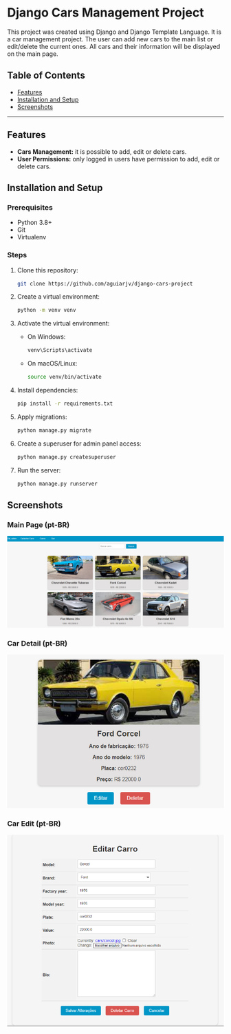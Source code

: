 # Django Cars Management Project

This project was created using Django and Django Template Language. It is a car management project. The user can add new cars to the main list or edit/delete the current ones. All cars and their information will be displayed on the main page. 

## Table of Contents

- [Features](#features)
- [Installation and Setup](#installation-and-setup)
- [Screenshots](#screenshots)

---

## Features
- **Cars Management:** it is possible to add, edit or delete cars.
- **User Permissions:** only logged in users have permission to add, edit or delete cars.

## Installation and Setup
### Prerequisites
- Python 3.8+
- Git
- Virtualenv

### Steps
1. Clone this repository:
    ```bash
    git clone https://github.com/aguiarjv/django-cars-project
    ```

2. Create a virtual environment:
    ```bash
    python -m venv venv
    ```

3. Activate the virtual environment:
    - On Windows:
        ```bash
        venv\Scripts\activate
        ```
    - On macOS/Linux:
        ```bash
        source venv/bin/activate
        ```
4. Install dependencies:
    ```bash
    pip install -r requirements.txt
    ```

5. Apply migrations:
    ```bash
    python manage.py migrate
    ```

6. Create a superuser for admin panel access:
    ```bash
    python manage.py createsuperuser
    ```

7. Run the server:
    ```bash
    python manage.py runserver
    ```

## Screenshots

### Main Page (pt-BR)
![Main Page](/screenshots/main-page.png?raw=true "Main Page")

### Car Detail (pt-BR)
![Car Detail](/screenshots/car-detail.png?raw=true "Car Detail")

### Car Edit (pt-BR)
![Car Edit](/screenshots/car-edit.png?raw=true "Car Edit")